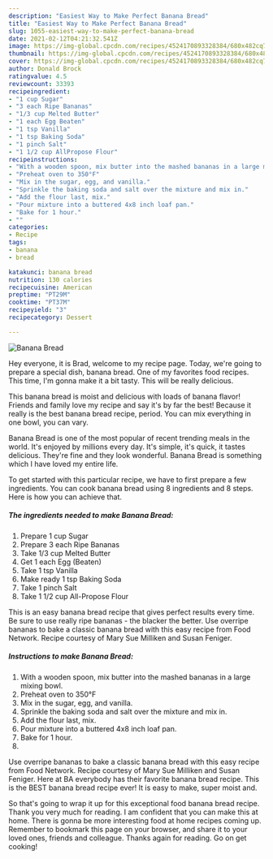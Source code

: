 ```yaml
---
description: "Easiest Way to Make Perfect Banana Bread"
title: "Easiest Way to Make Perfect Banana Bread"
slug: 1055-easiest-way-to-make-perfect-banana-bread
date: 2021-02-12T04:21:32.541Z
image: https://img-global.cpcdn.com/recipes/4524170893328384/680x482cq70/banana-bread-recipe-main-photo.jpg
thumbnail: https://img-global.cpcdn.com/recipes/4524170893328384/680x482cq70/banana-bread-recipe-main-photo.jpg
cover: https://img-global.cpcdn.com/recipes/4524170893328384/680x482cq70/banana-bread-recipe-main-photo.jpg
author: Donald Brock
ratingvalue: 4.5
reviewcount: 33393
recipeingredient:
- "1 cup Sugar"
- "3 each Ripe Bananas"
- "1/3 cup Melted Butter"
- "1 each Egg Beaten"
- "1 tsp Vanilla"
- "1 tsp Baking Soda"
- "1 pinch Salt"
- "1 1/2 cup AllPropose Flour"
recipeinstructions:
- "With a wooden spoon, mix butter into the mashed bananas in a large mixing bowl."
- "Preheat oven to 350°F"
- "Mix in the sugar, egg, and vanilla."
- "Sprinkle the baking soda and salt over the mixture and mix in."
- "Add the flour last, mix."
- "Pour mixture into a buttered 4x8 inch loaf pan."
- "Bake for 1 hour."
- ""
categories:
- Recipe
tags:
- banana
- bread

katakunci: banana bread 
nutrition: 130 calories
recipecuisine: American
preptime: "PT29M"
cooktime: "PT37M"
recipeyield: "3"
recipecategory: Dessert

---
```



![Banana Bread](https://img-global.cpcdn.com/recipes/4524170893328384/680x482cq70/banana-bread-recipe-main-photo.jpg)

Hey everyone, it is Brad, welcome to my recipe page. Today, we're going to prepare a special dish, banana bread. One of my favorites food recipes. This time, I'm gonna make it a bit tasty. This will be really delicious.

This banana bread is moist and delicious with loads of banana flavor! Friends and family love my recipe and say it&#39;s by far the best! Because it really is the best banana bread recipe, period. You can mix everything in one bowl, you can vary.

Banana Bread is one of the most popular of recent trending meals in the world. It's enjoyed by millions every day. It's simple, it's quick, it tastes delicious. They're fine and they look wonderful. Banana Bread is something which I have loved my entire life.


To get started with this particular recipe, we have to first prepare a few ingredients. You can cook banana bread using 8 ingredients and 8 steps. Here is how you can achieve that.

<!--inarticleads1-->

##### The ingredients needed to make Banana Bread:

1. Prepare 1 cup Sugar
1. Prepare 3 each Ripe Bananas
1. Take 1/3 cup Melted Butter
1. Get 1 each Egg (Beaten)
1. Take 1 tsp Vanilla
1. Make ready 1 tsp Baking Soda
1. Take 1 pinch Salt
1. Take 1 1/2 cup All-Propose Flour


This is an easy banana bread recipe that gives perfect results every time. Be sure to use really ripe bananas - the blacker the better. Use overripe bananas to bake a classic banana bread with this easy recipe from Food Network. Recipe courtesy of Mary Sue Milliken and Susan Feniger. 

<!--inarticleads2-->

##### Instructions to make Banana Bread:

1. With a wooden spoon, mix butter into the mashed bananas in a large mixing bowl.
1. Preheat oven to 350°F
1. Mix in the sugar, egg, and vanilla.
1. Sprinkle the baking soda and salt over the mixture and mix in.
1. Add the flour last, mix.
1. Pour mixture into a buttered 4x8 inch loaf pan.
1. Bake for 1 hour.
1. 


Use overripe bananas to bake a classic banana bread with this easy recipe from Food Network. Recipe courtesy of Mary Sue Milliken and Susan Feniger. Here at BA everybody has their favorite banana bread recipe. This is the BEST banana bread recipe ever! It is easy to make, super moist and. 

So that's going to wrap it up for this exceptional food banana bread recipe. Thank you very much for reading. I am confident that you can make this at home. There is gonna be more interesting food at home recipes coming up. Remember to bookmark this page on your browser, and share it to your loved ones, friends and colleague. Thanks again for reading. Go on get cooking!
